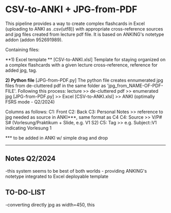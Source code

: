 # CSV-to-ANKI + JPG-from-PDF
This pipeline provides a way to create complex flashcards in Excel (uploading to ANKI as .csv(utf8)) with appropriate cross-reference sources and jpg files created from lecture pdf file. 
It is based on ANKING's notetype addon (addon 952691989). 

Containing files:

**1) Excel template ** [CSV-to-ANKI.xlsl]
   Template for staying organized on a complex flashcards with a given lecture cross-reference, reference for added jpg, tag. 
   
**2) Python file** [JPG-from-PDF.py]
The python file creates ennumerated jpg files from de-cluttered pdf in the same folder as 'jpg_from_NAME-OF-PDF-FILE'.
Following this process:
lecture >> de-cluttered pdf >> enumerated jpg [JPG-from-PDF.py] >> Excel [CSV-to-ANKI.xlsl] >> ANKI (optimally FSRS mode - Q2/2024)

Columns as follows:
C1: Front
C2: Back
C3: Personal Notes >> reference to jpg needed as source in ANKI***, same format as C4
C4: Source >> V/P# S# (Vorlesung/Praktikum + Slide, e.g. V1 S2)
C5: Tag >> e.g. Subject::V1 indicating Vorlesung 1

*** to be added in ANKI w/ simple drag and drop


---
## Notes Q2/2024
-this system seems to be best of both worlds - providing  ANKING's notetype integrated to Excel deployable template

## TO-DO-LIST
-converting directly jpg as width=450, this 



